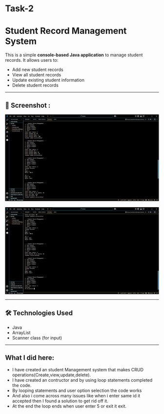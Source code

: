 # Task-2

# Student Record Management System

This is a simple **console-based Java application** to manage student records. It allows users to:

- Add new student records
- View all student records
- Update existing student information
- Delete student records

---

## 📸 Screenshot :
![Student Management System CLI](https://github.com/Dharanikpdb-007/Task-2/blob/fad20aea784fe1044d8acb1eb28d6bf1278b2ea0/Screenshot-01.png)
<br>
<br>
![Student Management System CLI](https://github.com/Dharanikpdb-007/Task-2/blob/fad20aea784fe1044d8acb1eb28d6bf1278b2ea0/Screenshot-02.png)

---

## 🛠️ Technologies Used

- Java
- ArrayList
- Scanner class (for input)

---

## What I did here:
 - I have created an student Management system that makes CRUD operations(Create,view,update,delete).
 - I have created an contructor and by using loop statements completed the code.
 - By looping statements and user option selection the code works
 - And also i come across many issues like when i enter same id it accepted then I found a solution to get rid off it.
 - At the end the loop ends when user enter 5 or exit it exit.
